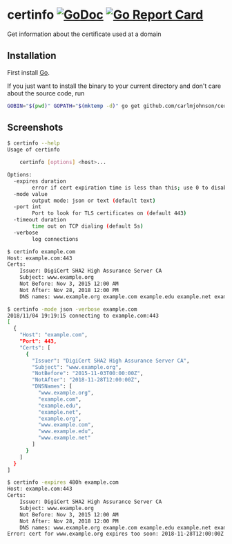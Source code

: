 # certinfo [![GoDoc](https://godoc.org/github.com/carlmjohnson/certinfo?status.svg)](https://godoc.org/github.com/carlmjohnson/certinfo) [![Go Report Card](https://goreportcard.com/badge/github.com/carlmjohnson/certinfo)](https://goreportcard.com/report/github.com/carlmjohnson/certinfo)

Get information about the certificate used at a domain

## Installation

First install [Go](http://golang.org).

If you just want to install the binary to your current directory and don't care about the source code, run

```bash
GOBIN="$(pwd)" GOPATH="$(mktemp -d)" go get github.com/carlmjohnson/certinfo
```

## Screenshots

```bash
$ certinfo --help
Usage of certinfo

    certinfo [options] <host>...

Options:
  -expires duration
        error if cert expiration time is less than this; use 0 to disable (default 168h0m0s)
  -mode value
        output mode: json or text (default text)
  -port int
        Port to look for TLS certificates on (default 443)
  -timeout duration
        time out on TCP dialing (default 5s)
  -verbose
        log connections

$ certinfo example.com
Host: example.com:443
Certs:
    Issuer: DigiCert SHA2 High Assurance Server CA
    Subject: www.example.org
    Not Before: Nov 3, 2015 12:00 AM
    Not After: Nov 28, 2018 12:00 PM
    DNS names: www.example.org example.com example.edu example.net example.org www.example.com www.example.edu www.example.net

$ certinfo -mode json -verbose example.com
2018/11/04 19:19:15 connecting to example.com:443
[
  {
    "Host": "example.com",
    "Port": 443,
    "Certs": [
      {
        "Issuer": "DigiCert SHA2 High Assurance Server CA",
        "Subject": "www.example.org",
        "NotBefore": "2015-11-03T00:00:00Z",
        "NotAfter": "2018-11-28T12:00:00Z",
        "DNSNames": [
          "www.example.org",
          "example.com",
          "example.edu",
          "example.net",
          "example.org",
          "www.example.com",
          "www.example.edu",
          "www.example.net"
        ]
      }
    ]
  }
]

$ certinfo -expires 480h example.com
Host: example.com:443
Certs:
    Issuer: DigiCert SHA2 High Assurance Server CA
    Subject: www.example.org
    Not Before: Nov 3, 2015 12:00 AM
    Not After: Nov 28, 2018 12:00 PM
    DNS names: www.example.org example.com example.edu example.net example.org www.example.com www.example.edu www.example.net
Error: cert for www.example.org expires too soon: 2018-11-28T12:00:00Z less than 480h0m0s away

```
